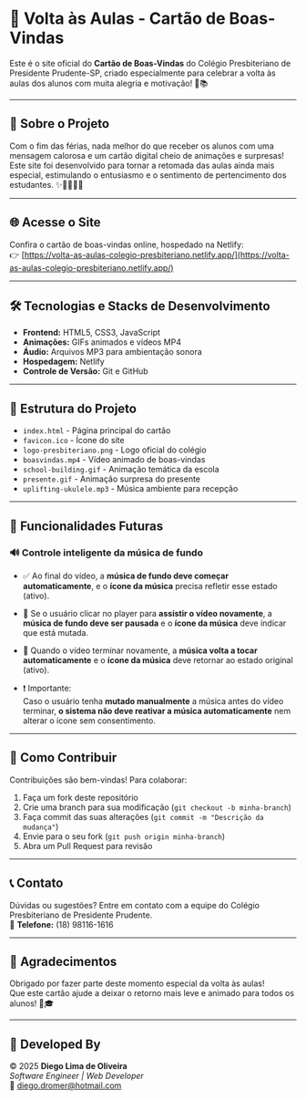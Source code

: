 # 🎒 Volta às Aulas - Cartão de Boas-Vindas

Este é o site oficial do **Cartão de Boas-Vindas** do Colégio Presbiteriano de Presidente Prudente-SP, criado especialmente para celebrar a volta às aulas dos alunos com muita alegria e motivação! 🎉📚

---

## 🚀 Sobre o Projeto

Com o fim das férias, nada melhor do que receber os alunos com uma mensagem calorosa e um cartão digital cheio de animações e surpresas!  
Este site foi desenvolvido para tornar a retomada das aulas ainda mais especial, estimulando o entusiasmo e o sentimento de pertencimento dos estudantes. ✨👩‍🏫👨‍🏫

---

## 🌐 Acesse o Site

Confira o cartão de boas-vindas online, hospedado na Netlify:  
👉 [https://volta-as-aulas-colegio-presbiteriano.netlify.app/](https://volta-as-aulas-colegio-presbiteriano.netlify.app/)

---

## 🛠 Tecnologias e Stacks de Desenvolvimento

- **Frontend:** HTML5, CSS3, JavaScript  
- **Animações:** GIFs animados e vídeos MP4  
- **Áudio:** Arquivos MP3 para ambientação sonora  
- **Hospedagem:** Netlify  
- **Controle de Versão:** Git e GitHub

---

## 📁 Estrutura do Projeto

- `index.html` - Página principal do cartão  
- `favicon.ico` - Ícone do site  
- `logo-presbiteriano.png` - Logo oficial do colégio  
- `boasvindas.mp4` - Vídeo animado de boas-vindas  
- `school-building.gif` - Animação temática da escola  
- `presente.gif` - Animação surpresa do presente  
- `uplifting-ukulele.mp3` - Música ambiente para recepção

---

## 🧠 Funcionalidades Futuras

### 🔊 Controle inteligente da música de fundo

- ✅ Ao final do vídeo, a **música de fundo deve começar automaticamente**, e o **ícone da música** precisa refletir esse estado (ativo).
  
- 🔁 Se o usuário clicar no player para **assistir o vídeo novamente**, a **música de fundo deve ser pausada** e o **ícone da música** deve indicar que está mutada.

- 🎵 Quando o vídeo terminar novamente, a **música volta a tocar automaticamente** e o **ícone da música** deve retornar ao estado original (ativo).

- ❗ Importante:  
  Caso o usuário tenha **mutado manualmente** a música antes do vídeo terminar, **o sistema não deve reativar a música automaticamente** nem alterar o ícone sem consentimento.

---

## 🤝 Como Contribuir

Contribuições são bem-vindas! Para colaborar:

1. Faça um fork deste repositório  
2. Crie uma branch para sua modificação (`git checkout -b minha-branch`)  
3. Faça commit das suas alterações (`git commit -m "Descrição da mudança"`)  
4. Envie para o seu fork (`git push origin minha-branch`)  
5. Abra um Pull Request para revisão

---

## 📞 Contato

Dúvidas ou sugestões? Entre em contato com a equipe do Colégio Presbiteriano de Presidente Prudente.  
📱 **Telefone:** (18) 98116-1616

---

## 🙏 Agradecimentos

Obrigado por fazer parte deste momento especial da volta às aulas!  
Que este cartão ajude a deixar o retorno mais leve e animado para todos os alunos! 🎈🎓

---

## 💼 Developed By

© 2025 **Diego Lima de Oliveira**  
*Software Engineer | Web Developer*  
📧 [diego.dromer@hotmail.com](mailto:diego.dromer@hotmail.com)
